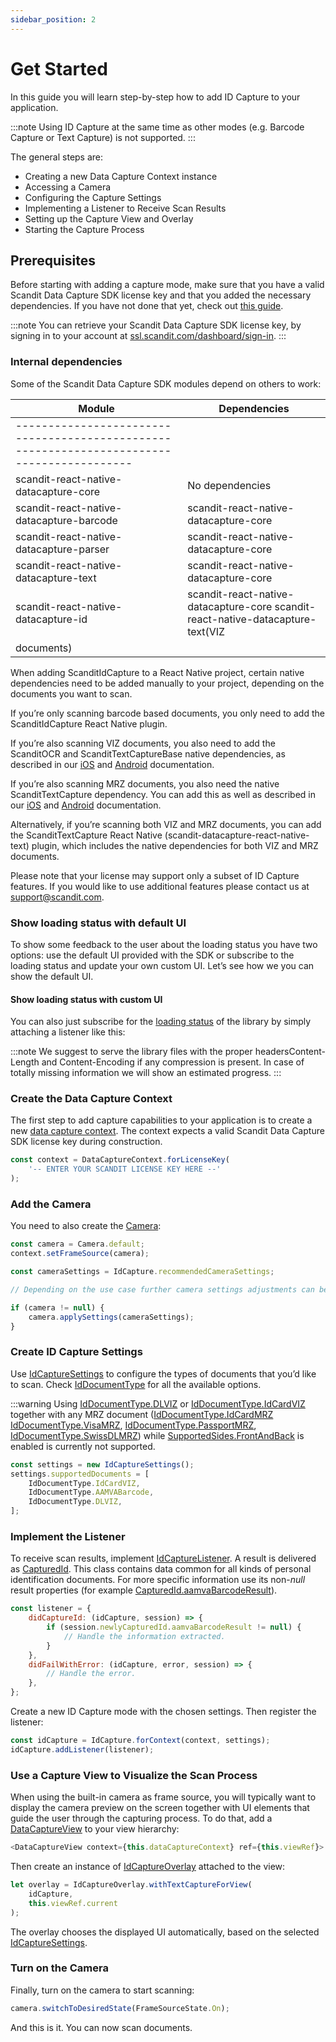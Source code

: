 ```yaml
---
sidebar_position: 2
---
```


# Get Started

In this guide you will learn step-by-step how to add ID Capture to your application.

:::note
Using ID Capture at the same time as other modes (e.g. Barcode Capture or Text Capture) is not supported.
:::

The general steps are:

- Creating a new Data Capture Context instance
- Accessing a Camera
- Configuring the Capture Settings
- Implementing a Listener to Receive Scan Results
- Setting up the Capture View and Overlay
- Starting the Capture Process

## Prerequisites

Before starting with adding a capture mode, make sure that you have a valid Scandit Data Capture SDK license key and that you added the necessary dependencies. If you have not done that yet, check out [this guide](add-sdk.html).

:::note
You can retrieve your Scandit Data Capture SDK license key, by signing in to your account at [ssl.scandit.com/dashboard/sign-in](https://ssl.scandit.com/dashboard/sign-in).
:::

### Internal dependencies

Some of the Scandit Data Capture SDK modules depend on others to work:

| Module                                                                                     | Dependencies                                                                    |
| ------------------------------------------------------------------------------------------ | ------------------------------------------------------------------------------- |
| ------------------------------------------------------------------------------------------ |
| scandit-react-native-datacapture-core                                                      | No dependencies                                                                 |
| scandit-react-native-datacapture-barcode                                                   | scandit-react-native-datacapture-core                                           |
| scandit-react-native-datacapture-parser                                                    | scandit-react-native-datacapture-core                                           |
| scandit-react-native-datacapture-text                                                      | scandit-react-native-datacapture-core                                           |
| scandit-react-native-datacapture-id                                                        | scandit-react-native-datacapture-core scandit-react-native-datacapture-text(VIZ |
| documents)                                                                                 |

When adding ScanditIdCapture to a React Native project, certain native dependencies need to be added manually to your project, depending on the documents you want to scan.

If you’re only scanning barcode based documents, you only need to add the ScanditIdCapture React Native plugin.

If you’re also scanning VIZ documents, you also need to add the ScanditOCR and ScanditTextCaptureBase native dependencies, as described in our [iOS](https://docs.scandit.com/data-capture-sdk/ios/add-sdk.html) and
[Android](https://docs.scandit.com/data-capture-sdk/android/add-sdk.html) documentation.

If you’re also scanning MRZ documents, you also need the native ScanditTextCapture dependency. You can add this as well as described in our [iOS](https://docs.scandit.com/data-capture-sdk/ios/add-sdk.html) and
[Android](https://docs.scandit.com/data-capture-sdk/android/add-sdk.html) documentation.

Alternatively, if you’re scanning both VIZ and MRZ documents, you can add the ScanditTextCapture React Native (scandit-datacapture-react-native-text) plugin, which includes the native dependencies for both VIZ and MRZ documents.

Please note that your license may support only a subset of ID Capture features. If you would like to use additional features please contact us at [support@scandit.com](mailto:support%40scandit.com).

### Show loading status with default UI

To show some feedback to the user about the loading status you have two options: use the default UI provided with the SDK or subscribe to the loading status and update your own custom UI. Let’s see how we you can show the default UI.

#### Show loading status with custom UI

You can also just subscribe for the [loading status](core/api/web/loading-status.html) of the library by simply attaching a listener like this:

:::note
We suggest to serve the library files with the proper headersContent-Length and Content-Encoding if any compression is present. In case of totally missing information we will show an estimated progress.
:::

### Create the Data Capture Context

The first step to add capture capabilities to your application is to create a new [data capture context](core/api/data-capture-context.html#class-scandit.datacapture.core.DataCaptureContext). The context expects a valid Scandit Data Capture SDK license key during construction.

```js
const context = DataCaptureContext.forLicenseKey(
	'-- ENTER YOUR SCANDIT LICENSE KEY HERE --'
);
```

### Add the Camera

You need to also create the [Camera](core/api/camera.html#class-scandit.datacapture.core.Camera):

```js
const camera = Camera.default;
context.setFrameSource(camera);

const cameraSettings = IdCapture.recommendedCameraSettings;

// Depending on the use case further camera settings adjustments can be made here.

if (camera != null) {
	camera.applySettings(cameraSettings);
}
```

### Create ID Capture Settings

Use [IdCaptureSettings](id-capture/api/id-capture-settings.html#class-scandit.datacapture.id.IdCaptureSettings) to configure the types of documents that you’d like to scan. Check [IdDocumentType](id-capture/api/id-document-type.html#enum-scandit.datacapture.id.IdDocumentType) for all the available options.

:::warning
Using [IdDocumentType.DLVIZ](id-capture/api/id-document-type.html#value-scandit.datacapture.id.IdDocumentType.DlViz) or [IdDocumentType.IdCardVIZ](id-capture/api/id-document-type.html#value-scandit.datacapture.id.IdDocumentType.IdCardViz) together with any MRZ document ([IdDocumentType.IdCardMRZ](id-capture/api/id-document-type.html#value-scandit.datacapture.id.IdDocumentType.IdCardMrz) [IdDocumentType.VisaMRZ](id-capture/api/id-document-type.html#value-scandit.datacapture.id.IdDocumentType.VisaMrz), [IdDocumentType.PassportMRZ](id-capture/api/id-document-type.html#value-scandit.datacapture.id.IdDocumentType.PassportMrz), [IdDocumentType.SwissDLMRZ](id-capture/api/id-document-type.html#value-scandit.datacapture.id.IdDocumentType.SwissDlMrz)) while [SupportedSides.FrontAndBack](id-capture/api/id-supported-document-sides.html#value-scandit.datacapture.id.SupportedSides.FrontAndBack) is enabled is currently not supported.

```js
const settings = new IdCaptureSettings();
settings.supportedDocuments = [
	IdDocumentType.IdCardVIZ,
	IdDocumentType.AAMVABarcode,
	IdDocumentType.DLVIZ,
];
```

### Implement the Listener

To receive scan results, implement [IdCaptureListener](id-capture/api/id-capture-listener.html#interface-scandit.datacapture.id.IIdCaptureListener). A result is delivered as [CapturedId](id-capture/api/captured-id.html#class-scandit.datacapture.id.CapturedId). This class contains data common for all kinds of personal identification documents. For more specific information use its non-_null_ result properties (for example [CapturedId.aamvaBarcodeResult](id-capture/api/captured-id.html#property-scandit.datacapture.id.CapturedId.AamvaBarcode)).

```js
const listener = {
	didCaptureId: (idCapture, session) => {
		if (session.newlyCapturedId.aamvaBarcodeResult != null) {
			// Handle the information extracted.
		}
	},
	didFailWithError: (idCapture, error, session) => {
		// Handle the error.
	},
};
```

Create a new ID Capture mode with the chosen settings. Then register the listener:

```js
const idCapture = IdCapture.forContext(context, settings);
idCapture.addListener(listener);
```

### Use a Capture View to Visualize the Scan Process

When using the built-in camera as frame source, you will typically want to display the camera preview on the screen together with UI elements that guide the user through the capturing process. To do that, add a [DataCaptureView](core/api/ui/data-capture-view.html#class-scandit.datacapture.core.ui.DataCaptureView) to your view hierarchy:

```js
<DataCaptureView context={this.dataCaptureContext} ref={this.viewRef}>
```

Then create an instance of [IdCaptureOverlay](id-capture/api/ui/id-capture-overlay.html#class-scandit.datacapture.id.ui.IdCaptureOverlay) attached to the view:

```js
let overlay = IdCaptureOverlay.withTextCaptureForView(
	idCapture,
	this.viewRef.current
);
```

The overlay chooses the displayed UI automatically, based on the selected
[IdCaptureSettings](id-capture/api/id-capture-settings.html#class-scandit.datacapture.id.IdCaptureSettings).

### Turn on the Camera

Finally, turn on the camera to start scanning:

```js
camera.switchToDesiredState(FrameSourceState.On);
```

And this is it. You can now scan documents.
